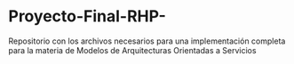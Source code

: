 # Proyecto-Final-RHP-
Repositorio con los archivos necesarios para una implementación completa para la materia de Modelos de Arquitecturas Orientadas a Servicios
